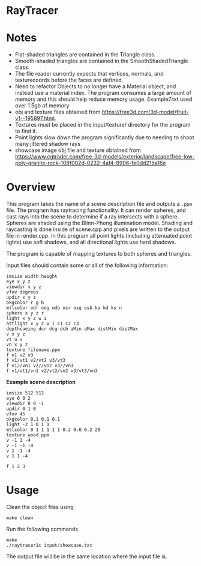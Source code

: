 # RayTracer

# Notes
- Flat-shaded triangles are contained in the Triangle class.
- Smooth-shaded triangles are contained in the SmoothShadedTriangle class.
- The file reader currently expects that vertices, normals, and texturecoords before the faces are defined.
- Need to refactor Objects to no longer have a Material object, and instead use a material index. The program consumes a large amount of memory and this should help reduce memory usage. Example7.txt used over 1.5gb of memory
- obj and texture files obtained from https://free3d.com/3d-model/fruit-v1--195897.html.
- Textures must be placed in the input/texture/ directory for the program to find it.
- Point lights slow down the program significantly due to needing to shoot many jittered shadow rays
- showcase image obj file and texture obtained from https://www.cgtrader.com/free-3d-models/exterior/landscape/free-low-poly-granite-rock-108f002d-0232-4af4-8906-fe0dd21ba16e

# Overview
This program takes the name of a scene description file and outputs a `.ppm` file. The program has raytracing functionality. It can render spheres, and cast rays into the scene to determine if a ray intersects with a sphere. Spheres are shaded using the Blinn-Phong illumination model. Shading and raycasting is done inside of scene.cpp and pixels are written to the output file in render.cpp. In this program all point lights (including attenuated point lights) use soft shadows, and all directional lights use hard shadows. 

The program is capable of mapping textures to both spheres and triangles. 

Input files should contain some or all of the following information:
```
imsize width height
eye x y z
viewdir x y z
vfov degrees
updir x y z
bkgcolor r g b
mtlcolor odr odg odb osr osg osb ka kd ks n
sphere x y z r
light x y z w i
attlight x y z w i c1 c2 c3
depthcueing dcr dcg dcb aMin aMax distMin distMax
v x y z
vt u v
vn x y z
texture filename.ppm
f v1 v2 v3
f v1/vt1 v2/vt2 v3/vt3
f v1//vn1 v2//vn2 v3//vn3
f v1/vt1/vn1 v2/vt2/vn2 v3/vt3/vn3
```
**Example scene description**
```
imsize 512 512
eye 0 0 2
viewdir 0 0 -1
updir 0 1 0
vfov 45
bkgcolor 0.1 0.1 0.1
light -2 1 0 1 1
mtlcolor 0 1 1 1 1 1 0.2 0.6 0.2 20
texture wood.ppm
v -1 1 -4
v -1 -1 -4
v 1 -1 -4
v 1 1 -4

f 1 2 3
```

# Usage
Clean the object files using
```
make clean
```
Run the following commands
```
make
./raytracer1c input/showcase.txt
```
The output file will be in the same location where the input file is.
